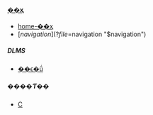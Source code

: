 ﻿
#### [��ҳ](?file=home-��ҳ)
- [home-��ҳ](?file=home-��ҳ "home-��ҳ")
- [$navigation](?file=$navigation "$navigation")

##### DLMS
  - [��ϵ�ṹ](?file=001-DLMS/01-��ϵ�ṹ "��ϵ�ṹ")

##### ����Ƭ��
  - [C](?file=����Ƭ��/C "C")
